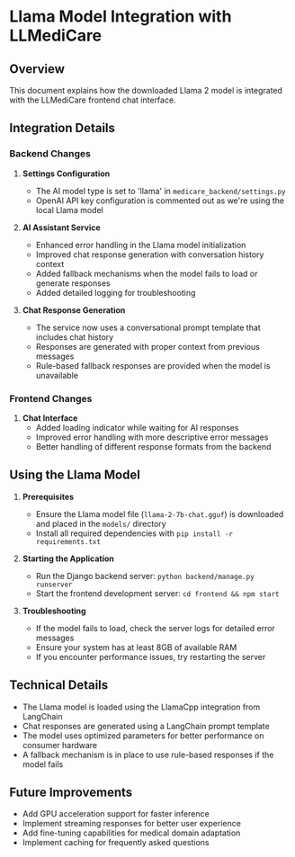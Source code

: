 # Llama Model Integration with LLMediCare

## Overview

This document explains how the downloaded Llama 2 model is integrated with the LLMediCare frontend chat interface.

## Integration Details

### Backend Changes

1. **Settings Configuration**

   - The AI model type is set to 'llama' in `medicare_backend/settings.py`
   - OpenAI API key configuration is commented out as we're using the local Llama model

2. **AI Assistant Service**

   - Enhanced error handling in the Llama model initialization
   - Improved chat response generation with conversation history context
   - Added fallback mechanisms when the model fails to load or generate responses
   - Added detailed logging for troubleshooting

3. **Chat Response Generation**
   - The service now uses a conversational prompt template that includes chat history
   - Responses are generated with proper context from previous messages
   - Rule-based fallback responses are provided when the model is unavailable

### Frontend Changes

1. **Chat Interface**
   - Added loading indicator while waiting for AI responses
   - Improved error handling with more descriptive error messages
   - Better handling of different response formats from the backend

## Using the Llama Model

1. **Prerequisites**

   - Ensure the Llama model file (`llama-2-7b-chat.gguf`) is downloaded and placed in the `models/` directory
   - Install all required dependencies with `pip install -r requirements.txt`

2. **Starting the Application**

   - Run the Django backend server: `python backend/manage.py runserver`
   - Start the frontend development server: `cd frontend && npm start`

3. **Troubleshooting**
   - If the model fails to load, check the server logs for detailed error messages
   - Ensure your system has at least 8GB of available RAM
   - If you encounter performance issues, try restarting the server

## Technical Details

- The Llama model is loaded using the LlamaCpp integration from LangChain
- Chat responses are generated using a LangChain prompt template
- The model uses optimized parameters for better performance on consumer hardware
- A fallback mechanism is in place to use rule-based responses if the model fails

## Future Improvements

- Add GPU acceleration support for faster inference
- Implement streaming responses for better user experience
- Add fine-tuning capabilities for medical domain adaptation
- Implement caching for frequently asked questions
